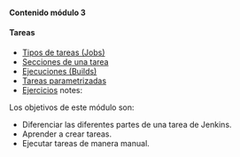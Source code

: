 #### Contenido módulo 3

#### Tareas

* [Tipos de tareas (Jobs)](#job_types)
* [Secciones de una tarea](#job_sections)
* [Ejecuciones (Builds)](#builds)
* [Tareas parametrizadas](#parameterized_jobs)
* [Ejercicios](#exercises)
notes:

Los objetivos de este módulo son:

* Diferenciar las diferentes partes de una tarea de Jenkins.
* Aprender a crear tareas.
* Ejecutar tareas de manera manual.
